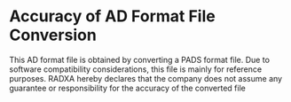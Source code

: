 # Accuracy of AD Format File Conversion

This AD format file is obtained by converting a PADS format file. Due to software compatibility considerations, this file is mainly for reference purposes. RADXA hereby declares that the company does not assume any guarantee or responsibility for the accuracy of the converted file
